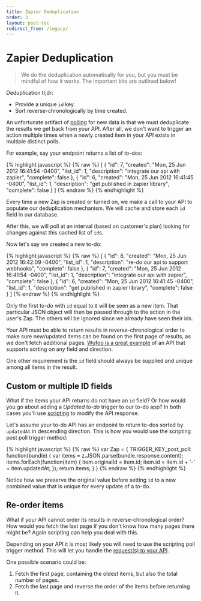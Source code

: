 ```yaml
---
title: Zapier Deduplication
order: 3
layout: post-toc
redirect_from: /legacy/
---
```


# Zapier Deduplication

> We do the deduplication automatically for you, but you must be mindful of how it works. The important bits are outlined below!

Deduplication tl;dr:

*   Provide a unique `id` key.
*   Sort reverse-chronologically by time created.

An unfortunate artifact of [polling]({{base_url}}polling/) for new data is that we must deduplicate the results we get back from your API. After all, we don't want to trigger an action multiple times when a newly created item in your API exists in multiple distinct polls.

For example, say your endpoint returns a list of to-dos:

{% highlight javascript %}
{% raw %}
[
  {
    "id": 7,
    "created": "Mon, 25 Jun 2012 16:41:54 -0400",
    "list_id": 1,
    "description": "integrate our api with zapier",
    "complete": false
  },
  {
    "id": 6,
    "created": "Mon, 25 Jun 2012 16:41:45 -0400",
    "list_id": 1,
    "description": "get published in zapier library",
    "complete": false
  }
]
{% endraw %}
{% endhighlight %}

Every time a new Zap is created or turned on, we make a call to your API to populate our deduplication mechanism. We will cache and store each `id` field in our database.

After this, we will poll at an interval (based on customer's plan) looking for changes against this cached list of `id`s.

Now let's say we created a new to-do:

{% highlight javascript %}
{% raw %}
[
  {
    "id": 8,
    "created": "Mon, 25 Jun 2012 16:42:09 -0400",
    "list_id": 1,
    "description": "re-do our api to support webhooks",
    "complete": false
  },
  {
    "id": 7,
    "created": "Mon, 25 Jun 2012 16:41:54 -0400",
    "list_id": 1,
    "description": "integrate our api with zapier",
    "complete": false
  },
  {
    "id": 6,
    "created": "Mon, 25 Jun 2012 16:41:45 -0400",
    "list_id": 1,
    "description": "get published in zapier library",
    "complete": false
  }
]
{% endraw %}
{% endhighlight %}

Only the first to-do with `id` equal to `8` will be seen as a new item. That particular JSON object will then be passed through to the action in the user's Zap. The others will be ignored since we already have seen their ids.

Your API must be able to return results in reverse-chronological order to make sure new/updated items can be found on the first page of results, as we don't fetch additional pages. [Wufoo is a great example](https://wufoo.github.io/docs/#form-entries) of an API that supports sorting on any field and direction.

One other requirement is the `id` field should always be supplied and unique among all items in the result.

## Custom or multiple ID fields

What if the items your API returns do not have an `id` field? Or how would you go about adding a *Updated to-do* trigger to our to-do app? In both cases you'll use [scripting]({{base_url}}scripting/#trigger-methods) to modify the API response.

Let's assume your to-do API has an endpoint to return to-dos sorted by `updatedAt` in descending direction. This is how you would use the scripting post poll trigger method:

{% highlight javascript %}
{% raw %}
var Zap = {
  TRIGGER_KEY_post_poll: function(bundle) {
    var items = z.JSON.parse(bundle.response.content);
    items.forEach(function(item) {
      item.originalId = item.id;
      item.id = item.id + '-' + item.updatedAt;
    });
    return items;
  }
}
{% endraw %}
{% endhighlight %}

Notice how we preserve the original value before setting `id` to a new combined value that is unique for every update of a to-do.

## Re-order items

What if your API cannot order its results in reverse-chronological order? How would you fetch the last page if you don't know how many pages there might be? Again scripting can help you deal with this.

Depending on your API it is most likely you will need to use the scripting poll trigger method. This will let you handle the [request(s) to your API]({{base_url}}scripting/#making-outbound-requests-zrequest).

One possible scenario could be:

1. Fetch the first page, containing the oldest items, but also the total number of pages.
2. Fetch the last page and reverse the order of the items before returning it.
